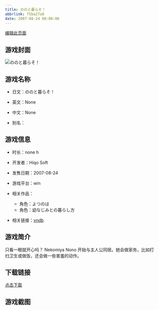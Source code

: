 ```yaml
---
title: ののと暮らそ！
abbrlink: f5ba27a0
date: 2007-08-24 00:00:00
---
```

[编辑此页面](https://github.com/ACG-3/ADV3-source/blob/main/source/_posts/games/%E3%81%AE%E3%81%AE%E3%81%A8%E6%9A%AE%E3%82%89%E3%81%9D%EF%BC%81.md)

## 游戏封面

![ののと暮らそ！](https://pan.timero.xyz/d/onedrive/img_lib_001/%E3%81%AE%E3%81%AE%E3%81%A8%E6%9A%AE%E3%82%89%E3%81%9D%EF%BC%81_cover.avif)


## 游戏名称

- 日文：ののと暮らそ！
- 英文：None
- 中文：None

- 别名：


## 游戏信息

- 时长：none h
- 开发者：Hiqo Soft
- 发售日期：2007-08-24
- 游戏平台：win
- 相关作品：
   - 角色：よつのは
   - 角色：幼なじみとの暮らし方

- 相关链接：[vndb](https://vndb.org/v1373)


## 游戏简介

只看一眼就开心吗？
Nekomiya Nono 开始与主人公同居。她会做家务，比如打扫卫生或做饭，还会做一些害羞的动作。




## 下载链接

[点击下载](https://pan.timero.xyz/onedrive/adv_lib_001/%E3%81%AE%E3%81%AE%E3%81%A8%E6%9A%AE%E3%82%89%E3%81%9D%EF%BC%81)


## 游戏截图


